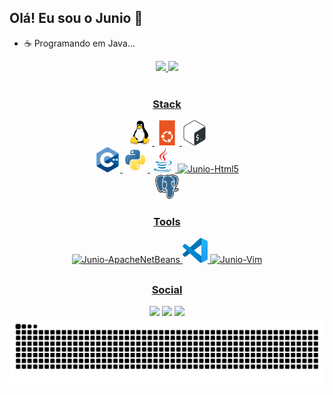## Olá! Eu sou o Junio 👋

- ☕ Programando em Java... 


<div align="center">
  <a href="https://github.com/JunioAlexandre">
    <img height="180em" src="https://github-readme-stats.vercel.app/api?username=JunioAlexandre&show_icons=true&theme=tokyonight&include_all_commits=true&count_private=true&cache_seconds=1800"/>
  <img height="180em" src="https://github-readme-stats.vercel.app/api/top-langs/?username=JunioAlexandre&layout=compact&langs_count=16&theme=tokyonight&cache_seconds=1800"/>
<br><br>
    
<h3>Stack</h3>
  <img alt="Junio-Linux" height="40" width="40" src="https://raw.githubusercontent.com/devicons/devicon/master/icons/linux/linux-original.svg">
  <img alt="Junio-Ubuntu" height="40" width="40" src="https://raw.githubusercontent.com/devicons/devicon/master/icons/ubuntu/ubuntu-original.svg">
  <img alt="Junio-Bash" height="40" width="40" src="https://raw.githubusercontent.com/devicons/devicon/master/icons/bash/bash-original.svg">
    
  <br>
  <img alt="Junio-Cplusplus" height="40" width="40" src="https://raw.githubusercontent.com/devicons/devicon/master/icons/cplusplus/cplusplus-original.svg">
  <img alt="Junio-Python" height="40" width="40" src="https://raw.githubusercontent.com/devicons/devicon/master/icons/python/python-original.svg">
  <img alt="Junio-Java" height="40" width="40" src="https://raw.githubusercontent.com/devicons/devicon/master/icons/java/java-original.svg">
  <img alt="Junio-Html5" height="40" width="40" 
src="https://cdn.jsdelivr.net/gh/devicons/devicon/icons/html5/html5-original.svg">

  <br>
  <img alt="Junio-Postgresql" height="40" width="40" src="https://raw.githubusercontent.com/devicons/devicon/master/icons/postgresql/postgresql-original.svg">
  
  <h3>Tools</h3>
  <img alt="Junio-ApacheNetBeans" height="40" width="40" src="https://upload.wikimedia.org/wikipedia/commons/9/98/Apache_NetBeans_Logo.svg">
  <img alt="Junio-VsCode" height="40" width="40" src="https://raw.githubusercontent.com/devicons/devicon/master/icons/vscode/vscode-original.svg">
  <img alt="Junio-Vim" height="40" width="40" 
src="https://cdn.jsdelivr.net/gh/devicons/devicon/icons/vim/vim-original.svg">
</div>
    
##
<div align="center">
  <h3>Social</h3>
  <a href="https://instagram.com/junioalexandr" target="_blank"><img src="https://img.shields.io/badge/-Instagram-%23E4405F?style=for-the-badge&logo=instagram&logoColor=white" target="_blank"></a>
  <a href="https://linkedin.com/in/junio-alexandre" target="_blank">
    <img src="https://img.shields.io/badge/-LinkedIn-%230A66C2?style=for-the-badge&logo=linkedin&logoColor=white" target="_blank"></a>
  <a href="https://dev.to/junioalexandre" target="_blank">
    <img src="https://img.shields.io/badge/-Dev.to-0A0A0A?style=for-the-badge&logo=dev.to&logoColor=white" target="_blank">
</a>

<div>
<picture align="center">  
  <source media="(prefers-color-scheme: dark)" srcset="https://raw.githubusercontent.com/JunioAlexandre/JunioAlexandre/output/github-contribution-grid-snake-dark.svg">
  <source media="(prefers-color-scheme: light)" srcset="https://raw.githubusercontent.com/JunioAlexandre/JunioAlexandre/output/github-contribution-grid-snake-dark.svg">
  <img align="center" alt="github contribution grid snake animation" src="https://raw.githubusercontent.com/JunioAlexandre/JunioAlexandre/output/github-contribution-grid-snake.svg">
</picture>
